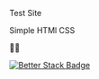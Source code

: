 Test Site 

Simple HTMl CSS

🐧🙂

[![Better Stack Badge](https://uptime.betterstack.com/status-badges/v2/monitor/27wd8.svg)](https://uptime.betterstack.com/?utm_source=status_badge)
